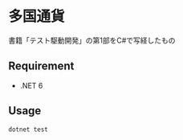 多国通貨
=========

書籍「テスト駆動開発」の第1部をC#で写経したもの

Requirement
----------

- .NET 6

Usage
-----

```console
dotnet test
```
